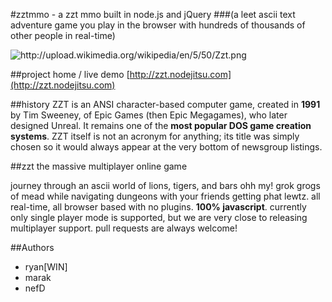 #zztmmo - a zzt mmo built in node.js and jQuery
###(a leet ascii text adventure game you play in the browser with hundreds of thousands of other people in real-time)

<img src = "http://upload.wikimedia.org/wikipedia/en/5/50/Zzt.png" alt = "http://upload.wikimedia.org/wikipedia/en/5/50/Zzt.png">

##project home / live demo
[http://zzt.nodejitsu.com](http://zzt.nodejitsu.com)

##history
ZZT is an ANSI character-based computer game, created in <strong>1991</strong> by Tim Sweeney, of Epic Games (then Epic Megagames), who later designed Unreal. It remains one of the <strong>most popular DOS game creation systems</strong>. ZZT itself is not an acronym for anything; its title was simply chosen so it would always appear at the very bottom of newsgroup listings.

##zzt the massive multiplayer online game


journey through an ascii world of lions, tigers, and bars ohh my! grok grogs of mead while navigating dungeons with your friends getting phat lewtz. all real-time, all browser based with no plugins. <strong>100% javascript</strong>. currently only single player mode is supported, but we are very close to releasing multiplayer support. pull requests are always welcome!


##Authors

<ul>
  <li>ryan[WIN]</li>
  <li>marak</li>
  <li>nefD</li>
</ul>

  
       